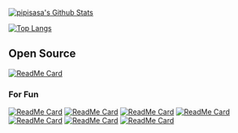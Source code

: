 
[<img alt="pipisasa's Github Stats" src="https://github-readme-stats.vercel.app/api?username=pipisasa&show_icons=true&hide_border=true">](https://github.com/pipisasa)

[![Top Langs](https://github-readme-stats.vercel.app/api/top-langs/?username=pipisasa&layout=compact&hide_border=true)](https://github.com/pipisasa)

## Open Source
[![ReadMe Card](https://github-readme-stats.vercel.app/api/pin/?username=pipisasa&repo=we-are-kyrgyz-republic-extention&hide_border=true)](https://github.com/pipisasa/we-are-kyrgyz-republic-extention)

### For Fun

[![ReadMe Card](https://github-readme-stats.vercel.app/api/pin/?username=pipisasa&repo=barnsley_fern&hide_border=true)](https://github.com/pipisasa/barnsley_fern)
[![ReadMe Card](https://github-readme-stats.vercel.app/api/pin/?username=pipisasa&repo=labirint_algorithm&hide_border=true)](https://github.com/pipisasa/labirint_algorithm)
[![ReadMe Card](https://github-readme-stats.vercel.app/api/pin/?username=pipisasa&repo=tanks_2.0&hide_border=true)](https://github.com/pipisasa/tanks_2.0)
[![ReadMe Card](https://github-readme-stats.vercel.app/api/pin/?username=pipisasa&repo=tank_canvas&hide_border=true)](https://github.com/pipisasa/tank_canvas)
[![ReadMe Card](https://github-readme-stats.vercel.app/api/pin/?username=pipisasa&repo=feed-the-kittens&hide_border=true)](https://github.com/pipisasa/feed-the-kittens)
[![ReadMe Card](https://github-readme-stats.vercel.app/api/pin/?username=pipisasa&repo=fibonacci&hide_border=true)](https://github.com/pipisasa/fibonacci)
[![ReadMe Card](https://github-readme-stats.vercel.app/api/pin/?username=pipisasa&repo=tic-tac-toe&hide_border=true)](https://github.com/pipisasa/tic-tac-toe)
<!-- ### My projects that I did while studying
[![ReadMe Card](https://github-readme-stats.vercel.app/api/pin/?username=pipisasa&repo=swapi&hide_border=true)](https://github.com/pipisasa/swapi)
[![ReadMe Card](https://github-readme-stats.vercel.app/api/pin/?username=pipisasa&repo=market-template&hide_border=true)](https://github.com/pipisasa/market-template)
[![ReadMe Card](https://github-readme-stats.vercel.app/api/pin/?username=pipisasa&repo=react-hooks-todo&hide_border=true)](https://github.com/pipisasa/react-hooks-todo)
[![ReadMe Card](https://github-readme-stats.vercel.app/api/pin/?username=pipisasa&repo=simple-shop-api&hide_border=true)](https://github.com/pipisasa/simple-shop-api)
[![ReadMe Card](https://github-readme-stats.vercel.app/api/pin/?username=pipisasa&repo=graphql-todo-api&hide_border=true)](https://github.com/pipisasa/graphql-todo-api)
[![ReadMe Card](https://github-readme-stats.vercel.app/api/pin/?username=pipisasa&repo=react-app-template&hide_border=true)](https://github.com/pipisasa/react-app-template) -->
<!-- 
### my projects on HACKATHONS
[![ReadMe Card](https://github-readme-stats.vercel.app/api/pin/?username=pipisasa&repo=sep_frontend&hide_border=true)](https://github.com/pipisasa/sep_frontend)
[![ReadMe Card](https://github-readme-stats.vercel.app/api/pin/?username=pipisasa&repo=sep_backend&hide_border=true)](https://github.com/pipisasa/sep_backend)
[![ReadMe Card](https://github-readme-stats.vercel.app/api/pin/?username=pipisasa&repo=sanaripton-frontend&hide_border=true)](https://github.com/pipisasa/sanaripton-frontend)

### My first project 
[![ReadMe Card](https://github-readme-stats.vercel.app/api/pin/?username=pipisasa&repo=the_Bivvi_Hostel_LandingPage&hide_border=true)](https://github.com/pipisasa/the_Bivvi_Hostel_LandingPage)

### Chrome extention for dbdiagram hacking
[![ReadMe Card](https://github-readme-stats.vercel.app/api/pin/?username=pipisasa&repo=dbdiagram-hack&hide_border=true)](https://github.com/pipisasa/dbdiagram-hack) -->

